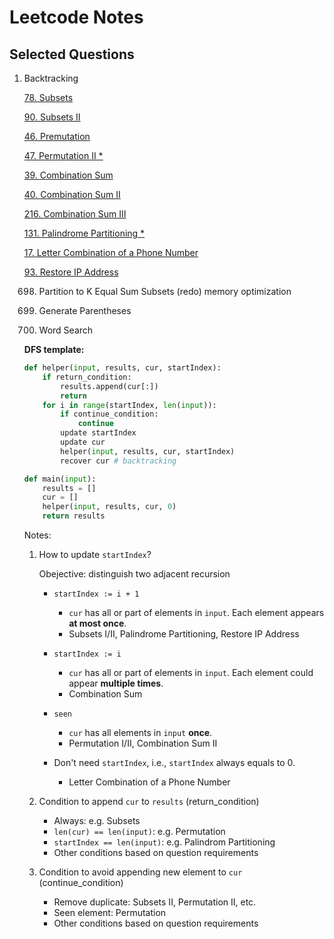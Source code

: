 # Leetcode Notes

## Selected Questions 

1. Backtracking

    [78. Subsets](src/78.subsets.py)

    [90. Subsets II](src/90.subsets-ii.py)

    [46. Premutation](src/46.permutations.py)

    [47. Permutation II *](src/47.permutations-ii.py)

    [39. Combination Sum](src/39.combination-sum.py)

    [40. Combination Sum II](src/40.combination-sum-ii.py)

    [216. Combination Sum III](src/216.combination-sum-iii.py)

    [131. Palindrome Partitioning *](src/131.palindrome-partitioning.py)

    [17. Letter Combination of a Phone Number](src/17.letter-combinations-of-a-phone-number.py)

    [93. Restore IP Address](src/93.restore-ip-addresses.py)

    698. Partition to K Equal Sum Subsets (redo) memory optimization

    22. Generate Parentheses
    
    79. Word Search

    **DFS template:**
    
    ```python
    def helper(input, results, cur, startIndex):
        if return_condition:
            results.append(cur[:])
            return
        for i in range(startIndex, len(input)):
            if continue_condition:
                continue
            update startIndex
            update cur
            helper(input, results, cur, startIndex)
            recover cur # backtracking
    
    def main(input):
        results = []
        cur = []
        helper(input, results, cur, 0)
        return results
    ```
    
    Notes:
    
    1. How to update `startIndex`?
        
        Obejective: distinguish two adjacent recursion 
        
        - `startIndex := i + 1`
            - `cur` has all or part of elements in `input`. Each element appears **at most once**.
            - Subsets I/II, Palindrome Partitioning, Restore IP Address
        - `startIndex := i`
            - `cur` has all or part of elements in `input`. Each element could appear **multiple times**.  
            - Combination Sum
        - `seen`
            - `cur` has all elements in `input` **once**.
            - Permutation I/II, Combination Sum II

        - Don't need `startIndex`, i.e., `startIndex` always equals to 0.
            - Letter Combination of a Phone Number
    
    2. Condition to append `cur` to `results` (return_condition)

        - Always: e.g. Subsets
        - `len(cur) == len(input)`: e.g. Permutation
        - `startIndex == len(input)`: e.g. Palindrom Partitioning
        - Other conditions based on question requirements
    
    3. Condition to avoid appending new element to `cur` (continue_condition)

        - Remove duplicate: Subsets II, Permutation II, etc.
        - Seen element: Permutation
        -  Other conditions based on question requirements